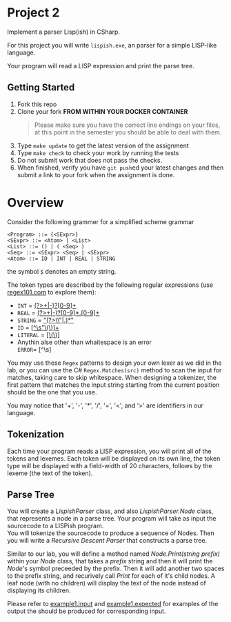 # Project 2

Implement a parser Lisp(ish) in CSharp. 

For this project you will write `lispish.exe`, an parser for a simple LISP-like language. 

Your program will read a LISP expression and print the parse tree.  

## Getting Started
1. Fork this repo
2. Clone your fork **FROM WITHIN YOUR DOCKER CONTAINER**
   > Please make sure you have the correct line endings on your files, at this point in the semester you should be able to deal with them. 
3. Type `make update`  to get the latest version of the assignment 
4. Type `make check` to check your work by running the tests
5. Do not submit work that does not pass the checks. 
6. When finished, verify you have `git push`ed your latest changes and then submit a link to your fork when the assignment is done. 

# Overview
Consider the following grammer for a simplified scheme grammar

```
<Program> ::= {<SExpr>}
<SExpr> ::= <Atom> | <List>
<List> ::= () | ( <Seq> )
<Seq> ::= <SExpr> <Seq> | <SExpr>
<Atom> ::= ID | INT | REAL | STRING
```
the symbol `$` denotes an empty string. 

The token types are described by the following regular expressions (use [regex101.com](https://regex101.com/) to explore them):

- `INT` = [(?>\+|-)?[0-9]+](https://regex101.com/r/iXVsuF/1)
- `REAL` = [(?>\+|-)?[0-9]*\.[0-9]+](https://regex101.com/r/Zneyy2/1)
- `STRING` = ["(?>\\\\"|.)*"](https://regex101.com/r/dyEpSJ/1)
- `ID` = [[^\\s"\\(\\)]+](https://regex101.com/r/PeL1IV/1/)
- `LITERAL` = [[\\(\\)]](https://regex101.com/r/YTsgaN/1)
- Anythin alse other than whaitespace is an error  
  `ERROR`=  [^\s]

You may use these `Regex` patterns to design your own lexer as we did in the lab, or you can use the C# `Regex.Matches(src)` method to scan the input for matches, taking care to skip whitespace. When designing a tokenizer, the first pattern that matches the input string starting from the current position should be the one that you use.


You may notice that '+', '-', '*',  '/', '=', '<', and '>' are identifiers in our language. 

## Tokenization

Each time your program reads a LISP expression, you will print all of the tokens and lexemes. Each token will be displayed on its own line, the token type will be displayed with a field-width of 20 characters, follows by the lexeme (the text of the token). 



## Parse Tree
You will create a _LispishParser_ class, and also _LispishParser.Node_ class, that represents a node in a parse tree.
Your program will take as input the sourcecode to a LISPish program.  
You will tokenize the sourcecode to produce a sequence of Nodes. 
Then you will write a _Recursive Descent Parser_ that constructs a parse tree.

Similar to our lab, you will define a method named _Node.Print(string prefix)_ within your _Node_ class, that takes a _prefix_ string and then it will print the _Node_'s symbol preceeded by the prefix. Then it will add another two spaces to the prefix string, and recurively call _Print_ for each of it's child nodes. A leaf node (with no children) will display the text of the node instead of displaying its children.  


Please refer to [example1.input](example1.input) and [example1.expected](example1.expected) for examples of the output the should be produced for corresponding input. 

